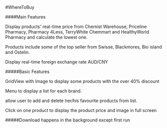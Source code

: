 #WhereToBuy

####Main Features

Display products' real-time price from Chemist Warehouse, Priceline Pharmacy, Pharmacy 4Less, TerryWhite Chemmart and HealthyWorld Pharmacy and calculate the lowest one.

Products include some of the top seller from Swisse, Blackmores, Bio island and Ostelin.

Display real-time foreign exchange rate AUD/CNY

#####Basic Features

GridView with Image to display some products with the over 40% discount

Menu to display a list for each brand.

allow user to add and delete her/his favourite products from list. 

Click on one product to display the product price and image in full screen

#####Download happens in the background except first run
